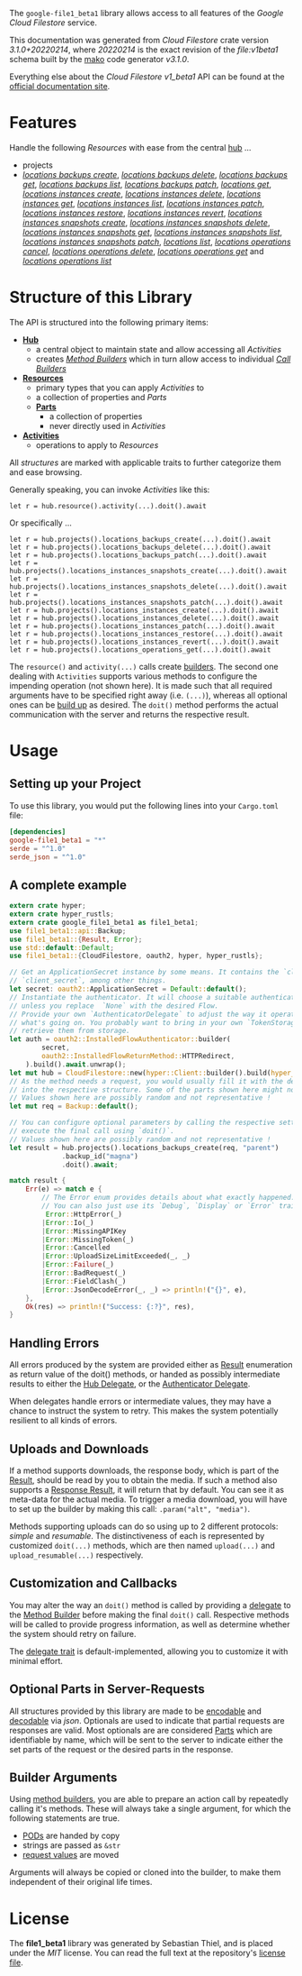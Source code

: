 <!---
DO NOT EDIT !
This file was generated automatically from 'src/mako/api/README.md.mako'
DO NOT EDIT !
-->
The `google-file1_beta1` library allows access to all features of the *Google Cloud Filestore* service.

This documentation was generated from *Cloud Filestore* crate version *3.1.0+20220214*, where *20220214* is the exact revision of the *file:v1beta1* schema built by the [mako](http://www.makotemplates.org/) code generator *v3.1.0*.

Everything else about the *Cloud Filestore* *v1_beta1* API can be found at the
[official documentation site](https://cloud.google.com/filestore/).
# Features

Handle the following *Resources* with ease from the central [hub](https://docs.rs/google-file1_beta1/3.1.0+20220214/google_file1_beta1/CloudFilestore) ... 

* projects
 * [*locations backups create*](https://docs.rs/google-file1_beta1/3.1.0+20220214/google_file1_beta1/api::ProjectLocationBackupCreateCall), [*locations backups delete*](https://docs.rs/google-file1_beta1/3.1.0+20220214/google_file1_beta1/api::ProjectLocationBackupDeleteCall), [*locations backups get*](https://docs.rs/google-file1_beta1/3.1.0+20220214/google_file1_beta1/api::ProjectLocationBackupGetCall), [*locations backups list*](https://docs.rs/google-file1_beta1/3.1.0+20220214/google_file1_beta1/api::ProjectLocationBackupListCall), [*locations backups patch*](https://docs.rs/google-file1_beta1/3.1.0+20220214/google_file1_beta1/api::ProjectLocationBackupPatchCall), [*locations get*](https://docs.rs/google-file1_beta1/3.1.0+20220214/google_file1_beta1/api::ProjectLocationGetCall), [*locations instances create*](https://docs.rs/google-file1_beta1/3.1.0+20220214/google_file1_beta1/api::ProjectLocationInstanceCreateCall), [*locations instances delete*](https://docs.rs/google-file1_beta1/3.1.0+20220214/google_file1_beta1/api::ProjectLocationInstanceDeleteCall), [*locations instances get*](https://docs.rs/google-file1_beta1/3.1.0+20220214/google_file1_beta1/api::ProjectLocationInstanceGetCall), [*locations instances list*](https://docs.rs/google-file1_beta1/3.1.0+20220214/google_file1_beta1/api::ProjectLocationInstanceListCall), [*locations instances patch*](https://docs.rs/google-file1_beta1/3.1.0+20220214/google_file1_beta1/api::ProjectLocationInstancePatchCall), [*locations instances restore*](https://docs.rs/google-file1_beta1/3.1.0+20220214/google_file1_beta1/api::ProjectLocationInstanceRestoreCall), [*locations instances revert*](https://docs.rs/google-file1_beta1/3.1.0+20220214/google_file1_beta1/api::ProjectLocationInstanceRevertCall), [*locations instances snapshots create*](https://docs.rs/google-file1_beta1/3.1.0+20220214/google_file1_beta1/api::ProjectLocationInstanceSnapshotCreateCall), [*locations instances snapshots delete*](https://docs.rs/google-file1_beta1/3.1.0+20220214/google_file1_beta1/api::ProjectLocationInstanceSnapshotDeleteCall), [*locations instances snapshots get*](https://docs.rs/google-file1_beta1/3.1.0+20220214/google_file1_beta1/api::ProjectLocationInstanceSnapshotGetCall), [*locations instances snapshots list*](https://docs.rs/google-file1_beta1/3.1.0+20220214/google_file1_beta1/api::ProjectLocationInstanceSnapshotListCall), [*locations instances snapshots patch*](https://docs.rs/google-file1_beta1/3.1.0+20220214/google_file1_beta1/api::ProjectLocationInstanceSnapshotPatchCall), [*locations list*](https://docs.rs/google-file1_beta1/3.1.0+20220214/google_file1_beta1/api::ProjectLocationListCall), [*locations operations cancel*](https://docs.rs/google-file1_beta1/3.1.0+20220214/google_file1_beta1/api::ProjectLocationOperationCancelCall), [*locations operations delete*](https://docs.rs/google-file1_beta1/3.1.0+20220214/google_file1_beta1/api::ProjectLocationOperationDeleteCall), [*locations operations get*](https://docs.rs/google-file1_beta1/3.1.0+20220214/google_file1_beta1/api::ProjectLocationOperationGetCall) and [*locations operations list*](https://docs.rs/google-file1_beta1/3.1.0+20220214/google_file1_beta1/api::ProjectLocationOperationListCall)




# Structure of this Library

The API is structured into the following primary items:

* **[Hub](https://docs.rs/google-file1_beta1/3.1.0+20220214/google_file1_beta1/CloudFilestore)**
    * a central object to maintain state and allow accessing all *Activities*
    * creates [*Method Builders*](https://docs.rs/google-file1_beta1/3.1.0+20220214/google_file1_beta1/client::MethodsBuilder) which in turn
      allow access to individual [*Call Builders*](https://docs.rs/google-file1_beta1/3.1.0+20220214/google_file1_beta1/client::CallBuilder)
* **[Resources](https://docs.rs/google-file1_beta1/3.1.0+20220214/google_file1_beta1/client::Resource)**
    * primary types that you can apply *Activities* to
    * a collection of properties and *Parts*
    * **[Parts](https://docs.rs/google-file1_beta1/3.1.0+20220214/google_file1_beta1/client::Part)**
        * a collection of properties
        * never directly used in *Activities*
* **[Activities](https://docs.rs/google-file1_beta1/3.1.0+20220214/google_file1_beta1/client::CallBuilder)**
    * operations to apply to *Resources*

All *structures* are marked with applicable traits to further categorize them and ease browsing.

Generally speaking, you can invoke *Activities* like this:

```Rust,ignore
let r = hub.resource().activity(...).doit().await
```

Or specifically ...

```ignore
let r = hub.projects().locations_backups_create(...).doit().await
let r = hub.projects().locations_backups_delete(...).doit().await
let r = hub.projects().locations_backups_patch(...).doit().await
let r = hub.projects().locations_instances_snapshots_create(...).doit().await
let r = hub.projects().locations_instances_snapshots_delete(...).doit().await
let r = hub.projects().locations_instances_snapshots_patch(...).doit().await
let r = hub.projects().locations_instances_create(...).doit().await
let r = hub.projects().locations_instances_delete(...).doit().await
let r = hub.projects().locations_instances_patch(...).doit().await
let r = hub.projects().locations_instances_restore(...).doit().await
let r = hub.projects().locations_instances_revert(...).doit().await
let r = hub.projects().locations_operations_get(...).doit().await
```

The `resource()` and `activity(...)` calls create [builders][builder-pattern]. The second one dealing with `Activities` 
supports various methods to configure the impending operation (not shown here). It is made such that all required arguments have to be 
specified right away (i.e. `(...)`), whereas all optional ones can be [build up][builder-pattern] as desired.
The `doit()` method performs the actual communication with the server and returns the respective result.

# Usage

## Setting up your Project

To use this library, you would put the following lines into your `Cargo.toml` file:

```toml
[dependencies]
google-file1_beta1 = "*"
serde = "^1.0"
serde_json = "^1.0"
```

## A complete example

```Rust
extern crate hyper;
extern crate hyper_rustls;
extern crate google_file1_beta1 as file1_beta1;
use file1_beta1::api::Backup;
use file1_beta1::{Result, Error};
use std::default::Default;
use file1_beta1::{CloudFilestore, oauth2, hyper, hyper_rustls};

// Get an ApplicationSecret instance by some means. It contains the `client_id` and 
// `client_secret`, among other things.
let secret: oauth2::ApplicationSecret = Default::default();
// Instantiate the authenticator. It will choose a suitable authentication flow for you, 
// unless you replace  `None` with the desired Flow.
// Provide your own `AuthenticatorDelegate` to adjust the way it operates and get feedback about 
// what's going on. You probably want to bring in your own `TokenStorage` to persist tokens and
// retrieve them from storage.
let auth = oauth2::InstalledFlowAuthenticator::builder(
        secret,
        oauth2::InstalledFlowReturnMethod::HTTPRedirect,
    ).build().await.unwrap();
let mut hub = CloudFilestore::new(hyper::Client::builder().build(hyper_rustls::HttpsConnector::with_native_roots().https_or_http().enable_http1().enable_http2().build()), auth);
// As the method needs a request, you would usually fill it with the desired information
// into the respective structure. Some of the parts shown here might not be applicable !
// Values shown here are possibly random and not representative !
let mut req = Backup::default();

// You can configure optional parameters by calling the respective setters at will, and
// execute the final call using `doit()`.
// Values shown here are possibly random and not representative !
let result = hub.projects().locations_backups_create(req, "parent")
             .backup_id("magna")
             .doit().await;

match result {
    Err(e) => match e {
        // The Error enum provides details about what exactly happened.
        // You can also just use its `Debug`, `Display` or `Error` traits
         Error::HttpError(_)
        |Error::Io(_)
        |Error::MissingAPIKey
        |Error::MissingToken(_)
        |Error::Cancelled
        |Error::UploadSizeLimitExceeded(_, _)
        |Error::Failure(_)
        |Error::BadRequest(_)
        |Error::FieldClash(_)
        |Error::JsonDecodeError(_, _) => println!("{}", e),
    },
    Ok(res) => println!("Success: {:?}", res),
}

```
## Handling Errors

All errors produced by the system are provided either as [Result](https://docs.rs/google-file1_beta1/3.1.0+20220214/google_file1_beta1/client::Result) enumeration as return value of
the doit() methods, or handed as possibly intermediate results to either the 
[Hub Delegate](https://docs.rs/google-file1_beta1/3.1.0+20220214/google_file1_beta1/client::Delegate), or the [Authenticator Delegate](https://docs.rs/yup-oauth2/*/yup_oauth2/trait.AuthenticatorDelegate.html).

When delegates handle errors or intermediate values, they may have a chance to instruct the system to retry. This 
makes the system potentially resilient to all kinds of errors.

## Uploads and Downloads
If a method supports downloads, the response body, which is part of the [Result](https://docs.rs/google-file1_beta1/3.1.0+20220214/google_file1_beta1/client::Result), should be
read by you to obtain the media.
If such a method also supports a [Response Result](https://docs.rs/google-file1_beta1/3.1.0+20220214/google_file1_beta1/client::ResponseResult), it will return that by default.
You can see it as meta-data for the actual media. To trigger a media download, you will have to set up the builder by making
this call: `.param("alt", "media")`.

Methods supporting uploads can do so using up to 2 different protocols: 
*simple* and *resumable*. The distinctiveness of each is represented by customized 
`doit(...)` methods, which are then named `upload(...)` and `upload_resumable(...)` respectively.

## Customization and Callbacks

You may alter the way an `doit()` method is called by providing a [delegate](https://docs.rs/google-file1_beta1/3.1.0+20220214/google_file1_beta1/client::Delegate) to the 
[Method Builder](https://docs.rs/google-file1_beta1/3.1.0+20220214/google_file1_beta1/client::CallBuilder) before making the final `doit()` call. 
Respective methods will be called to provide progress information, as well as determine whether the system should 
retry on failure.

The [delegate trait](https://docs.rs/google-file1_beta1/3.1.0+20220214/google_file1_beta1/client::Delegate) is default-implemented, allowing you to customize it with minimal effort.

## Optional Parts in Server-Requests

All structures provided by this library are made to be [encodable](https://docs.rs/google-file1_beta1/3.1.0+20220214/google_file1_beta1/client::RequestValue) and 
[decodable](https://docs.rs/google-file1_beta1/3.1.0+20220214/google_file1_beta1/client::ResponseResult) via *json*. Optionals are used to indicate that partial requests are responses 
are valid.
Most optionals are are considered [Parts](https://docs.rs/google-file1_beta1/3.1.0+20220214/google_file1_beta1/client::Part) which are identifiable by name, which will be sent to 
the server to indicate either the set parts of the request or the desired parts in the response.

## Builder Arguments

Using [method builders](https://docs.rs/google-file1_beta1/3.1.0+20220214/google_file1_beta1/client::CallBuilder), you are able to prepare an action call by repeatedly calling it's methods.
These will always take a single argument, for which the following statements are true.

* [PODs][wiki-pod] are handed by copy
* strings are passed as `&str`
* [request values](https://docs.rs/google-file1_beta1/3.1.0+20220214/google_file1_beta1/client::RequestValue) are moved

Arguments will always be copied or cloned into the builder, to make them independent of their original life times.

[wiki-pod]: http://en.wikipedia.org/wiki/Plain_old_data_structure
[builder-pattern]: http://en.wikipedia.org/wiki/Builder_pattern
[google-go-api]: https://github.com/google/google-api-go-client

# License
The **file1_beta1** library was generated by Sebastian Thiel, and is placed 
under the *MIT* license.
You can read the full text at the repository's [license file][repo-license].

[repo-license]: https://github.com/Byron/google-apis-rsblob/main/LICENSE.md
